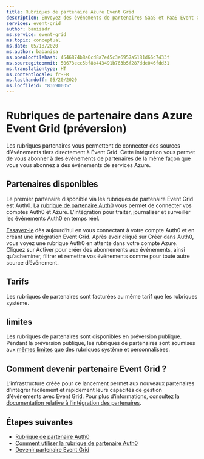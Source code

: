 ```yaml
---
title: Rubriques de partenaire Azure Event Grid
description: Envoyez des événements de partenaires SaaS et PaaS Event Grid tiers directement à des services Azure avec Azure Event Grid.
services: event-grid
author: banisadr
ms.service: event-grid
ms.topic: conceptual
ms.date: 05/18/2020
ms.author: babanisa
ms.openlocfilehash: 4546874b8a6cd8a7e45c3e6957a5181d66c7433f
ms.sourcegitcommit: 50673ecc5bf8b443491b763b5f287dde046fdd31
ms.translationtype: HT
ms.contentlocale: fr-FR
ms.lasthandoff: 05/20/2020
ms.locfileid: "83690035"
---
```

# <a name="partner-topics-in-azure-event-grid-preview"></a>Rubriques de partenaire dans Azure Event Grid (préversion)
Les rubriques partenaires vous permettent de connecter des sources d’événements tiers directement à Event Grid. Cette intégration vous permet de vous abonner à des événements de partenaires de la même façon que vous vous abonnez à des événements de services Azure. 

## <a name="available-partners"></a>Partenaires disponibles
Le premier partenaire disponible via les rubriques de partenaire Event Grid est Auth0. La [rubrique de partenaire Auth0](auth0-overview.md) vous permet de connecter vos comptes Auth0 et Azure. L’intégration pour traiter, journaliser et surveiller les événements Auth0 en temps réel.

[Essayez-le](auth0-how-to.md) dès aujourd’hui en vous connectant à votre compte Auth0 et en créant une intégration Event Grid. Après avoir cliqué sur Créer dans Auth0, vous voyez une rubrique Auth0 en attente dans votre compte Azure. Cliquez sur Activer pour créer des abonnements aux événements, ainsi qu’acheminer, filtrer et remettre vos événements comme pour toute autre source d’événement.

## <a name="pricing"></a>Tarifs
Les rubriques de partenaires sont facturées au même tarif que les rubriques système.

## <a name="limits"></a>limites
Les rubriques de partenaires sont disponibles en préversion publique. Pendant la préversion publique, les rubriques de partenaires sont soumises aux [mêmes limites](https://docs.microsoft.com/azure/azure-resource-manager/management/azure-subscription-service-limits#event-grid-limits) que des rubriques système et personnalisées.

## <a name="how-do-i-become-an-event-grid-partner"></a>Comment devenir partenaire Event Grid ?
L’infrastructure créée pour ce lancement permet aux nouveaux partenaires d’intégrer facilement et rapidement leurs capacités de gestion d’événements avec Event Grid. Pour plus d’informations, consultez la [documentation relative à l’intégration des partenaires](partner-onboarding-overview.md).

## <a name="next-steps"></a>Étapes suivantes

- [Rubrique de partenaire Auth0](auth0-overview.md)
- [Comment utiliser la rubrique de partenaire Auth0](auth0-how-to.md)
- [Devenir partenaire Event Grid](partner-onboarding-overview.md)